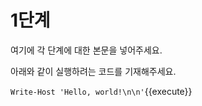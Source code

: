 # 1단계

여기에 각 단계에 대한 본문을 넣어주세요.

아래와 같이 실행하려는 코드를 기재해주세요.

`Write-Host 'Hello, world!\n\n'`{{execute}}
